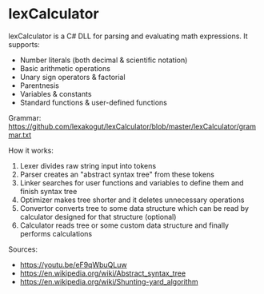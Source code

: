 # lexCalculator

lexCalculator is a C# DLL for parsing and evaluating math expressions. 
It supports:
  * Number literals (both decimal & scientific notation)
  * Basic arithmetic operations
  * Unary sign operators & factorial
  * Parentnesis
  * Variables & constants
  * Standard functions & user-defined functions
  
Grammar: https://github.com/lexakogut/lexCalculator/blob/master/lexCalculator/grammar.txt

How it works:
  1. Lexer divides raw string input into tokens
  2. Parser creates an "abstract syntax tree" from these tokens
  3. Linker searches for user functions and variables to define them and finish syntax tree
  4. Optimizer makes tree shorter and it deletes unnecessary operations
  5. Convertor converts tree to some data structure which can be read by calculator designed for that structure (optional)
  6. Calculator reads tree or some custom data structure and finally performs calculations

Sources:
  - https://youtu.be/eF9qWbuQLuw
  - https://en.wikipedia.org/wiki/Abstract_syntax_tree
  - https://en.wikipedia.org/wiki/Shunting-yard_algorithm
